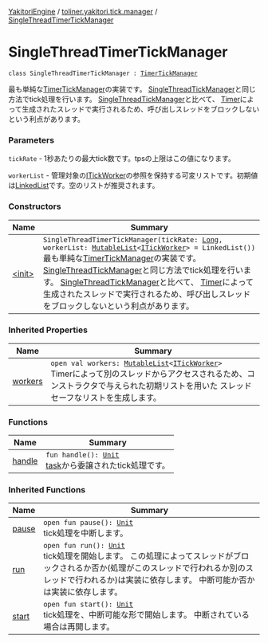 [YakitoriEngine](../../index.md) / [toliner.yakitori.tick.manager](../index.md) / [SingleThreadTimerTickManager](./index.md)

# SingleThreadTimerTickManager

`class SingleThreadTimerTickManager : `[`TimerTickManager`](../-timer-tick-manager/index.md)

最も単純な[TimerTickManager](../-timer-tick-manager/index.md)の実装です。
[SingleThreadTickManager](../-single-thread-tick-manager/index.md)と同じ方法でtick処理を行います。
[SingleThreadTickManager](../-single-thread-tick-manager/index.md)と比べて、
[Timer](http://docs.oracle.com/javase/8/docs/api/java/util/Timer.html)によって生成されたスレッドで実行されるため、呼び出しスレッドをブロックしないという利点があります。

### Parameters

`tickRate` - 1秒あたりの最大tick数です。tpsの上限はこの値になります。

`workerList` - 管理対象の[ITickWorker](../../toliner.yakitori.tick/-i-tick-worker/index.md)の参照を保持する可変リストです。初期値は[LinkedList](http://docs.oracle.com/javase/8/docs/api/java/util/LinkedList.html)です。空のリストが推奨されます。

### Constructors

| Name | Summary |
|---|---|
| [&lt;init&gt;](-init-.md) | `SingleThreadTimerTickManager(tickRate: `[`Long`](https://kotlinlang.org/api/latest/jvm/stdlib/kotlin/-long/index.html)`, workerList: `[`MutableList`](https://kotlinlang.org/api/latest/jvm/stdlib/kotlin.collections/-mutable-list/index.html)`<`[`ITickWorker`](../../toliner.yakitori.tick/-i-tick-worker/index.md)`> = LinkedList())`<br>最も単純な[TimerTickManager](../-timer-tick-manager/index.md)の実装です。 [SingleThreadTickManager](../-single-thread-tick-manager/index.md)と同じ方法でtick処理を行います。 [SingleThreadTickManager](../-single-thread-tick-manager/index.md)と比べて、 [Timer](http://docs.oracle.com/javase/8/docs/api/java/util/Timer.html)によって生成されたスレッドで実行されるため、呼び出しスレッドをブロックしないという利点があります。 |

### Inherited Properties

| Name | Summary |
|---|---|
| [workers](../-timer-tick-manager/workers.md) | `open val workers: `[`MutableList`](https://kotlinlang.org/api/latest/jvm/stdlib/kotlin.collections/-mutable-list/index.html)`<`[`ITickWorker`](../../toliner.yakitori.tick/-i-tick-worker/index.md)`>`<br>Timerによって別のスレッドからアクセスされるため、コンストラクタで与えられた初期リストを用いた スレッドセーフなリストを生成します。 |

### Functions

| Name | Summary |
|---|---|
| [handle](handle.md) | `fun handle(): `[`Unit`](https://kotlinlang.org/api/latest/jvm/stdlib/kotlin/-unit/index.html)<br>[task](#)から委譲されたtick処理です。 |

### Inherited Functions

| Name | Summary |
|---|---|
| [pause](../-timer-tick-manager/pause.md) | `open fun pause(): `[`Unit`](https://kotlinlang.org/api/latest/jvm/stdlib/kotlin/-unit/index.html)<br>tick処理を中断します。 |
| [run](../-timer-tick-manager/run.md) | `open fun run(): `[`Unit`](https://kotlinlang.org/api/latest/jvm/stdlib/kotlin/-unit/index.html)<br>tick処理を開始します。 この処理によってスレッドがブロックされるか否か(処理がこのスレッドで行われるか別のスレッドで行われるか)は実装に依存します。 中断可能か否かは実装に依存します。 |
| [start](../-timer-tick-manager/start.md) | `open fun start(): `[`Unit`](https://kotlinlang.org/api/latest/jvm/stdlib/kotlin/-unit/index.html)<br>tick処理を、中断可能な形で開始します。 中断されている場合は再開します。 |
